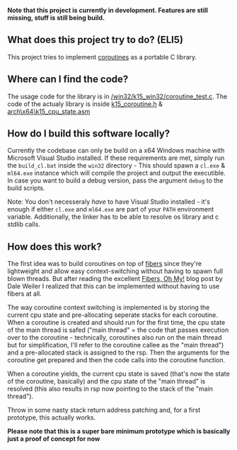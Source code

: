 **Note that this project is currently in development. Features are still missing, stuff is still being build.**

## What does this project try to do? (ELI5)
This project tries to implement [coroutines](https://en.wikipedia.org/wiki/Coroutine) as a portable C library.

## Where can I find the code?
The usage code for the library is in [/win32/k15_win32/coroutine_test.c](https://github.com/FelixK15/k15_coroutine/blob/main/k15_coroutine.h).
The code of the actualy library is inside [k15_coroutine.h](https://github.com/FelixK15/k15_coroutine/blob/main/k15_coroutine.h) & [arch\x64\k15_cpu_state.asm](https://github.com/FelixK15/k15_coroutine/blob/main/arch/x64/k15_cpu_state.asm)

## How do I build this software locally?
Currently the codebase can only be build on a x64 Windows machine with Microsoft Visual Studio installed.
If these requirements are met, simply run the `build_cl.bat`  inside the `win32` directory - This should spawn a `cl.exe` & `ml64.exe` instance which will compile the project and output the executible. In case you want to build a debug version, pass the argument `debug` to the build scripts.

Note: You don't necesseraly *have* to have Visual Studio installed - it's enough if either `cl.exe` and `ml64.exe` are part of your `PATH` environment variable. 
Additionally, the linker has to be able to resolve os library and c stdlib calls.

## How does this work?
The first idea was to build coroutines on top of [fibers](https://en.wikipedia.org/wiki/Fiber_(computer_science)) since they're lightweight and allow easy context-switching without having to spawn full blown threads.
But after reading the excellent [Fibers, Oh My!](https://graphitemaster.github.io/fibers/) blog post by Dale Weiler I realized that this can be implemented without having to use fibers at all.

The way coroutine context switching is implemented is by storing the current cpu state and pre-allocating seperate stacks for each coroutine. When a coroutine is created and should run for the first time, the cpu state of the main thread is safed ("main thread" = the code that passes execution over to the coroutine - technically, coroutines also run on the main thread but for simplification, I'll refer to the coroutine callee as the "main thread") and a pre-allocated stack is assigned to the rsp. Then the arguments for the coroutine get prepared and then the code calls into the coroutine function.

 When a coroutine yields, the current cpu state is saved (that's now the state of the coroutine, basically) and the cpu state of the "main thread" is resolved (this also results in rsp now pointing to the stack of the "main thread").

 Throw in some nasty stack return address patching and, for a first prototype, this actually works.


 **Please note that this is a super bare minimum prototype which is basically just a proof of concept for now**
